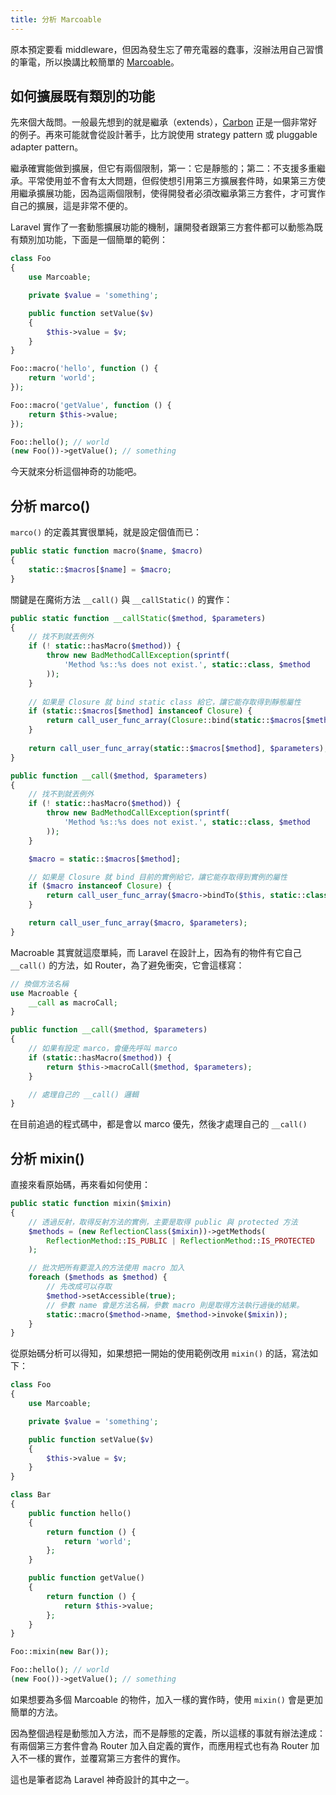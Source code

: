 ```yaml
---
title: 分析 Marcoable
---
```


原本預定要看 middleware，但因為發生忘了帶充電器的蠢事，沒辦法用自己習慣的筆電，所以換講比較簡單的 [Marcoable][]。

## 如何擴展既有類別的功能

先來個大哉問。一般最先想到的就是繼承（extends），[Carbon][] 正是一個非常好的例子。再來可能就會從設計著手，比方說使用 strategy pattern 或 pluggable adapter pattern。

繼承確實能做到擴展，但它有兩個限制，第一：它是靜態的；第二：不支援多重繼承。平常使用並不會有太大問題，但假使想引用第三方擴展套件時，如果第三方使用繼承擴展功能，因為這兩個限制，使得開發者必須改繼承第三方套件，才可實作自己的擴展，這是非常不便的。

Laravel 實作了一套動態擴展功能的機制，讓開發者跟第三方套件都可以動態為既有類別加功能，下面是一個簡單的範例：

```php
class Foo
{
    use Marcoable;

    private $value = 'something';

    public function setValue($v)
    {
        $this->value = $v;
    }
}

Foo::macro('hello', function () {
    return 'world';
});

Foo::macro('getValue', function () {
    return $this->value;
});

Foo::hello(); // world
(new Foo())->getValue(); // something
```

今天就來分析這個神奇的功能吧。

## 分析 marco()

`marco()` 的定義其實很單純，就是設定個值而已：

```php
public static function macro($name, $macro)
{
    static::$macros[$name] = $macro;
}
```

關鍵是在魔術方法 `__call()` 與 `__callStatic()` 的實作：

```php
public static function __callStatic($method, $parameters)
{
    // 找不到就丟例外
    if (! static::hasMacro($method)) {
        throw new BadMethodCallException(sprintf(
            'Method %s::%s does not exist.', static::class, $method
        ));
    }
    
    // 如果是 Closure 就 bind static class 給它，讓它能存取得到靜態屬性
    if (static::$macros[$method] instanceof Closure) {
        return call_user_func_array(Closure::bind(static::$macros[$method], null, static::class), $parameters);
    }
    
    return call_user_func_array(static::$macros[$method], $parameters);
}

public function __call($method, $parameters)
{
    // 找不到就丟例外
    if (! static::hasMacro($method)) {
        throw new BadMethodCallException(sprintf(
            'Method %s::%s does not exist.', static::class, $method
        ));
    }

    $macro = static::$macros[$method];

    // 如果是 Closure 就 bind 目前的實例給它，讓它能存取得到實例的屬性
    if ($macro instanceof Closure) {
        return call_user_func_array($macro->bindTo($this, static::class), $parameters);
    }

    return call_user_func_array($macro, $parameters);
}
```

Macroable 其實就這麼單純，而 Laravel 在設計上，因為有的物件有它自己 `__call()` 的方法，如 Router，為了避免衝突，它會這樣寫：

```php
// 換個方法名稱
use Macroable {
    __call as macroCall;
}

public function __call($method, $parameters)
{
    // 如果有設定 marco，會優先呼叫 marco
    if (static::hasMacro($method)) {
        return $this->macroCall($method, $parameters);
    }

    // 處理自己的 __call() 邏輯
}
```

在目前追過的程式碼中，都是會以 marco 優先，然後才處理自己的 `__call()`

## 分析 mixin()

直接來看原始碼，再來看如何使用：

```php
public static function mixin($mixin)
{
    // 透過反射，取得反射方法的實例，主要是取得 public 與 protected 方法
    $methods = (new ReflectionClass($mixin))->getMethods(
        ReflectionMethod::IS_PUBLIC | ReflectionMethod::IS_PROTECTED
    );

    // 批次把所有要混入的方法使用 macro 加入
    foreach ($methods as $method) {
        // 先改成可以存取
        $method->setAccessible(true);
        // 參數 name 會是方法名稱，參數 macro 則是取得方法執行過後的結果。
        static::macro($method->name, $method->invoke($mixin));
    }
}
```

從原始碼分析可以得知，如果想把一開始的使用範例改用 `mixin()` 的話，寫法如下：

```php
class Foo
{
    use Marcoable;

    private $value = 'something';

    public function setValue($v)
    {
        $this->value = $v;
    }
}

class Bar
{
    public function hello()
    {
        return function () {
            return 'world';
        };
    }

    public function getValue()
    {
        return function () {
            return $this->value;
        };
    }
}

Foo::mixin(new Bar());

Foo::hello(); // world
(new Foo())->getValue(); // something
```

如果想要為多個 Marcoable 的物件，加入一樣的實作時，使用 `mixin()` 會是更加簡單的方法。

因為整個過程是動態加入方法，而不是靜態的定義，所以這樣的事就有辦法達成：有兩個第三方套件會為 Router 加入自定義的實作，而應用程式也有為 Router 加入不一樣的實作，並覆寫第三方套件的實作。

這也是筆者認為 Laravel 神奇設計的其中之一。

[Marcoable]: https://github.com/laravel/framework/blob/v5.7.6/src/Illuminate/Support/Traits/Macroable.php

[Carbon]: /src/ironman-decompose-wheelseels/day02.md
